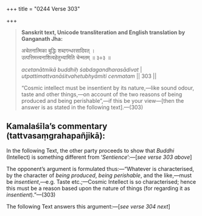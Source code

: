 +++
title = "0244 Verse 303"

+++
> **Sanskrit text, Unicode transliteration and English translation by Ganganath Jha:** 
>
> अचेतनात्मिका बुद्धिः शब्दगन्धरसादिवत् ।  
> उत्पत्तिमत्त्वनाशित्वहेतुभ्यामिति चेन्मतम् ॥ ३०३ ॥ 
>
> *acetanātmikā buddhiḥ śabdagandharasādivat* \|  
> *utpattimattvanāśitvahetubhyāmiti cenmatam* \|\| 303 \|\| 
>
> “Cosmic intellect must be insentient by its nature,—like sound odour, taste and other things,—on account of the two reasons of being produced and being perishable”,—if this be your view—[then the answer is as stated in the following text].—(303)



## Kamalaśīla’s commentary (tattvasaṃgrahapañjikā):

In the following Text, the other party proceeds to show that *Buddhi* (Intellect) is something different from ‘*Sentience*’:—[*see verse 303 above*]

The opponent’s argument is formulated thus:—“Whatever is characterised, by the character of *being* *produced*, *being perishable*, and the like,—must be *insentient*,—e.g. Taste etc.;—Cosmic Intellect is so characterised; hence this must be a reason based upon the nature of things (for regarding it as *insentient*).”—(303)

The following Text answers this argument:—[*see verse 304 next*]


